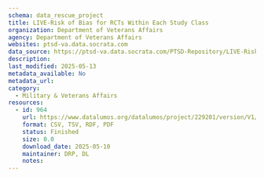 ```yaml
---
schema: data_rescue_project 
title: LIVE-Risk of Bias for RCTs Within Each Study Class
organization: Department of Veterans Affairs
agency: Department of Veterans Affairs
websites: ptsd-va.data.socrata.com
data_source: https://ptsd-va.data.socrata.com/PTSD-Repository/LIVE-Risk-of-Bias-for-RCTs-Within-Each-Study-Class/ucue-ka84
description: 
last_modified: 2025-05-13
metadata_available: No
metadata_url: 
category:
  - Military & Veterans Affairs 
resources:
  - id: 964
    url: https://www.datalumos.org/datalumos/project/229201/version/V1/view
    format: CSV, TSV, RDF, PDF
    status: Finished
    size: 0.0
    download_date: 2025-05-10
    maintainer: DRP, DL
    notes: 
---
```

